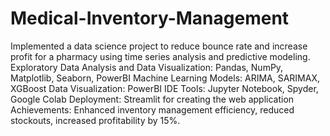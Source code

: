 # Medical-Inventory-Management
Implemented a data science project to reduce bounce rate and increase profit for a pharmacy using time series analysis and predictive modeling. Exploratory Data Analysis and Data Visualization: Pandas, NumPy, Matplotlib, Seaborn, PowerBI Machine Learning Models: ARIMA, SARIMAX, XGBoost Data Visualization: PowerBI IDE Tools: Jupyter Notebook, Spyder, Google Colab Deployment: Streamlit for creating the web application Achievements: Enhanced inventory management efficiency, reduced stockouts, increased profitability by 15%.
